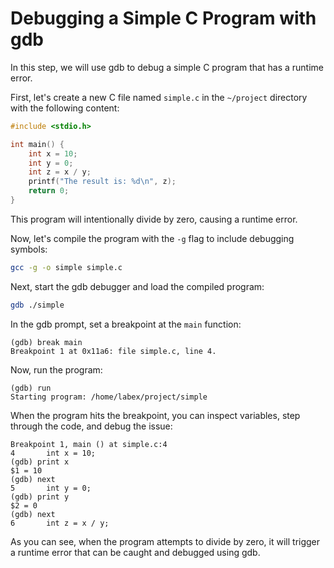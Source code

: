 # Debugging a Simple C Program with gdb

In this step, we will use gdb to debug a simple C program that has a runtime error.

First, let's create a new C file named `simple.c` in the `~/project` directory with the following content:

```c
#include <stdio.h>

int main() {
    int x = 10;
    int y = 0;
    int z = x / y;
    printf("The result is: %d\n", z);
    return 0;
}
```

This program will intentionally divide by zero, causing a runtime error.

Now, let's compile the program with the `-g` flag to include debugging symbols:

```bash
gcc -g -o simple simple.c
```

Next, start the gdb debugger and load the compiled program:

```bash
gdb ./simple
```

In the gdb prompt, set a breakpoint at the `main` function:

```
(gdb) break main
Breakpoint 1 at 0x11a6: file simple.c, line 4.
```

Now, run the program:

```
(gdb) run
Starting program: /home/labex/project/simple
```

When the program hits the breakpoint, you can inspect variables, step through the code, and debug the issue:

```
Breakpoint 1, main () at simple.c:4
4       int x = 10;
(gdb) print x
$1 = 10
(gdb) next
5       int y = 0;
(gdb) print y
$2 = 0
(gdb) next
6       int z = x / y;
```

As you can see, when the program attempts to divide by zero, it will trigger a runtime error that can be caught and debugged using gdb.
